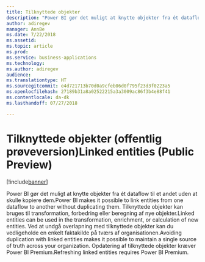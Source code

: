 ```yaml
---
title: Tilknyttede objekter
description: "Power BI gør det muligt at knytte objekter fra ét dataflow til et andet uden at skulle kopiere dem."
author: adiregev
manager: AnnBe
ms.date: 7/22/2018
ms.assetid: 
ms.topic: article
ms.prod: 
ms.service: business-applications
ms.technology: 
ms.author: adiregev
audience: 
ms.translationtype: HT
ms.sourcegitcommit: e4d721713b70d0a9cfeb06d0f795f23d3f0223a5
ms.openlocfilehash: 27189b31a8a02522215a3a3009ac86f3b4e88f41
ms.contentlocale: da-dk
ms.lasthandoff: 07/27/2018

---
```

# <a name="linked-entities-public-preview"></a><span data-ttu-id="6e369-103">Tilknyttede objekter (offentlig prøveversion)</span><span class="sxs-lookup"><span data-stu-id="6e369-103">Linked entities (Public Preview)</span></span> 

[!include[banner](../../../includes/banner.md)]

<span data-ttu-id="6e369-104">Power BI gør det muligt at knytte objekter fra ét dataflow til et andet uden at skulle kopiere dem.</span><span class="sxs-lookup"><span data-stu-id="6e369-104">Power BI makes it possible to link entities from one dataflow to another without duplicating them.</span></span>
<span data-ttu-id="6e369-105">Tilknyttede objekter kan bruges til transformation, forbedring eller beregning af nye objekter.</span><span class="sxs-lookup"><span data-stu-id="6e369-105">Linked entities can be used in the transformation, enrichment, or calculation of new entities.</span></span>
<span data-ttu-id="6e369-106">Ved at undgå overlapning med tilknyttede objekter kan du vedligeholde en enkelt faktakilde på tværs af organisationen.</span><span class="sxs-lookup"><span data-stu-id="6e369-106">Avoiding duplication with linked entities makes it possible to maintain a single source of truth across your organization.</span></span> <span data-ttu-id="6e369-107">Opdatering af tilknyttede objekter kræver Power BI Premium.</span><span class="sxs-lookup"><span data-stu-id="6e369-107">Refreshing linked entities requires Power BI Premium.</span></span> 

